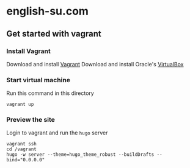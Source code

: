 # english-su.com

## Get started with vagrant

### Install Vagrant

Download and install [Vagrant](https://www.vagrantup.com/downloads.html)
Download and install Oracle's [VirtualBox](https://www.virtualbox.org)

### Start virtual machine

Run this command in this directory
```
vagrant up
```

### Preview the site
Login to vagrant and run the `hugo` server

```
vagrant ssh
cd /vagrant
hugo -w server --theme=hugo_theme_robust --buildDrafts --bind="0.0.0.0"
```
